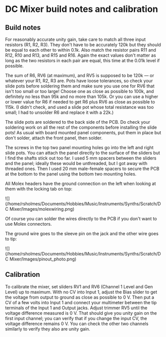 # DC Mixer build notes and calibration

## Build notes

For reasonably accurate unity gain, take care to match all three input resistors (R1, R2, R3). They don't have to be accurately 120k but they should be equal to each other to within 0.1k. Also match the resistor pairs R11 and R12, R10 and R13, and R15 and R16. Again the exact values don't matter as long as the two resistors in each pair are equal, this time at the 0.01k level if possible.

The sum of R6, RV6 (at maximum), and RV5 is supposed to be 120k — or whatever your R1, R2, R3 are. Pots have loose tolerances, so check your slide pots before soldering them and make sure you use one for RV6 that isn't too small or too large! Choose one as close as possible to 100k, and definitely no less than 95k and no more than 105k. Or you can use a higher or lower value for R6 if needed to get R6 plus RV6 as close as possible to 115k. (I didn't check, and used a slide pot whose total resistance was too small; I had to unsolder R6 and replace it with a 22k.)

The slide pots are soldered to the back side of the PCB. Do check your soldering work on all the rest of the components before installing the slide pots! As usual with board mounted panel components, put them in place but don't solder, attach the front panel, then solder.

The screws in the top two panel mounting holes go into the left and right slide pots. You can attach the panel directly to the surface of the sliders but I find the shafts stick out too far. I used 5 mm spacers between the sliders and the panel; ideally these would be unthreaded, but I got away with threaded ones. Then I used 20 mm male-female spacers to secure the PCB at the bottom to the panel using the bottom two mounting holes. 

All Molex headers have the ground connection on the left when looking at them with the locking tab on top:

![](/home/rsholmes/Documents/Hobbies/Music/Instruments/Synths/Scratch/DC Mixer/Images/molexwiring.png) 

Of course you can solder the wires directly to the PCB if you don't want to use Molex connectors.

The ground wire goes to the sleeve pin on the jack and the other wire goes to tip:

![](/home/rsholmes/Documents/Hobbies/Music/Instruments/Synths/Scratch/DC Mixer/Images/pinout_photo.png) 

## Calibration

To calibrate the mixer, set sliders RV1 and RV6 (Channel 1 Level and Gen Level) up to maximum. With no CV into Input 1, adjust the Bias slider to get the voltage from output to ground as close as possible to 0 V. Then put a CV of a few volts into Input 1 and connect your multimeter between the tip terminals of the Input 1 and Output jacks. Adjust trimmer RV5 until the voltage difference measured is 0 V. That should give you unity gain on the first input channel; you can verify that if you change the input CV, the voltage difference remains 0 V. You can check the other two channels similarly to verify they also are unity gain.
